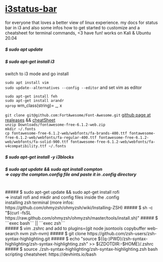 # [i3status-bar](https://github.com/vivien/i3blocks)
for everyone that loves a better view of linux experience. my docs for status bar in i3 and also some infos how to get started to customize and a cheatsheet for terminal commands,   &lt;3 have fun! works on Kali  &amp; Ubuntu 20.04 

##### $ sudo apt update
##### $ sudo apt-get install i3     

switch to i3 mode and go install

```sudo apt install vim``` <br/>
```sudo update--alternatives --config --editor``` and set vim as editor<br/>

```sudo apt-get install feh```<br/>
```sudo apt-get install arandr```<br/>
```xprop``` wm_class(string)= _, x <br/>


```git clone git@github.com:FortAwesome/Font-Awesome.git``` [github page at realeases](https://github.com/FortAwesome/Font-Awesome) && [cheatSheet](https://fontawesome.com/v4/cheatsheet/)<br/>
```unzip Downloads/fontawesome-free-6.1.2-web.zip``` <br/>
```mkdir ~/.fonts```<br/>
```cp fontawesome-free-6.1.2-web/webfonts/fa-brands-400.ttf fontawesome-free-6.1.2-web/webfonts/fa-regular-400.ttf fontawesome-free-6.1.2-web/webfonts/fa-solid-900.ttf fontawesome-free-6.1.2-web/webfonts/fa-v4compatibility.ttf ~/.fonts```<br/>


##### $ sudo apt-get install -y i3blocks
##### $ sudo apt update && sudo apt install compton <br/> => copy the compton.config file and paste it in .config directory
<br/>
##### $ sudo apt-get update && sudo apt-get install rofi <br/> => install rofi and mkdir and config files inside the .config<br/>
installing zsh terminal (more infos: https://github.com/ohmyzsh/ohmyzsh/wiki/Installing-ZSH)
##### $ sh -c "$(curl -fsSL https://raw.github.com/ohmyzsh/ohmyzsh/master/tools/install.sh)"  
##### $ ```exec bash``` || ```exec zsh```<br/>
##### $ vim .zshrc and add to plugins=(git node jsontools copybuffer web-search nvm zsh-nvm)
##### $ git clone https://github.com/zsh-users/zsh-syntax-highlighting.git
##### $ echo "source ${(q-)PWD}/zsh-syntax-highlighting/zsh-syntax-highlighting.zsh" >> ${ZDOTDIR:-$HOME}/.zshrc
##### $ source ./zsh-syntax-highlighting/zsh-syntax-highlighting.zsh
bash scripting cheatsheet: https://devhints.io/bash

